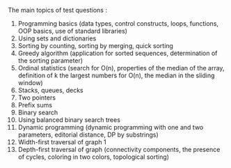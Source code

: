 The main topics of test questions : 
1. Programming basics (data types, control constructs, loops, functions, OOP basics, use of standard libraries) 
2. Using sets and dictionaries
3. Sorting by counting, sorting by merging, quick sorting 
4. Greedy algorithm (application for sorted sequences, determination of the sorting parameter) 
5. Ordinal statistics (search for O(n), properties of the median of the array, definition of k the largest numbers for O(n), the median in the sliding window) 
6. Stacks, queues, decks 
7. Two pointers 
8. Prefix sums 
9. Binary search 
10. Using balanced binary search trees 
11. Dynamic programming (dynamic programming with one and two parameters, editorial distance, DP by substrings) 
12. Width-first traversal of graph 1
13. Depth-first traversal of graph (connectivity components, the presence of cycles, coloring in two colors, topological sorting)


 